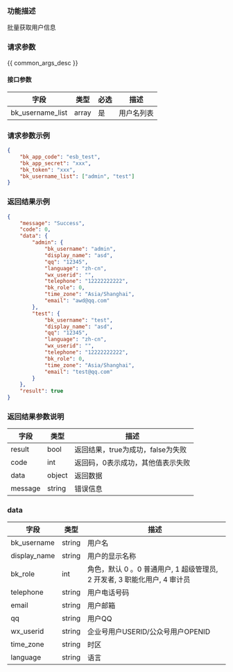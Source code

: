 ### 功能描述

批量获取用户信息

### 请求参数

{{ common_args_desc }}


#### 接口参数

| 字段      |  类型      | 必选   |  描述      |
|-----------|------------|--------|------------|
| bk_username_list	 | array | 是 | 用户名列表 |

### 请求参数示例


``` json
{
    "bk_app_code": "esb_test",
    "bk_app_secret": "xxx",
    "bk_token": "xxx",
    "bk_username_list": ["admin", "test"]
}
```

### 返回结果示例

```json
{
    "message": "Success",
    "code": 0,
    "data": {
        "admin": {
            "bk_username": "admin",
            "display_name": "asd",
            "qq": "12345",
            "language": "zh-cn",
            "wx_userid": "",
            "telephone": "12222222222",
            "bk_role": 0,
            "time_zone": "Asia/Shanghai",
            "email": "awd@qq.com"
        },
        "test": {
            "bk_username": "test",
            "display_name": "asd",
            "qq": "12345",
            "language": "zh-cn",
            "wx_userid": "",
            "telephone": "12222222222",
            "bk_role": 0,
            "time_zone": "Asia/Shanghai",
            "email": "test@qq.com"
        }            
    },
    "result": true
}
```

### 返回结果参数说明

| 字段      | 类型      | 描述      |
|-----------|-----------|-----------|
|result| bool | 返回结果，true为成功，false为失败 |
|code|int|返回码，0表示成功，其他值表示失败|
|data| object| 返回数据 |
|message|string|错误信息

### data

| 字段      | 类型      | 描述      |
|-----------|-----------|-----------|
|bk_username| string| 用户名 |
|display_name| string| 用户的显示名称 |
|bk_role|int| 角色，默认 0 。0 普通用户, 1 超级管理员, 2 开发者, 3 职能化用户, 4 审计员|
|telephone| string| 用户电话号码 |
|email| string| 用户邮箱 |
|qq| string| 用户QQ |
|wx_userid| string| 企业号用户USERID/公众号用户OPENID |
|time_zone| string| 时区 |
|language| string| 语言|

